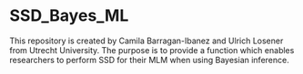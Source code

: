 # SSD_Bayes_ML
This repository is created by Camila Barragan-Ibanez and Ulrich Losener from Utrecht University. The purpose is to provide a function which enables researchers to perform SSD for their MLM when using Bayesian inference. 
